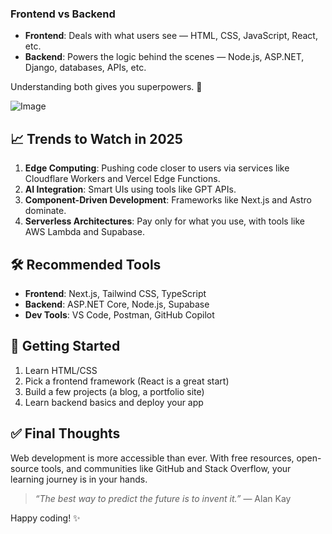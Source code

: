 
### Frontend vs Backend

- **Frontend**: Deals with what users see — HTML, CSS, JavaScript, React, etc.
- **Backend**: Powers the logic behind the scenes — Node.js, ASP.NET, Django, databases, APIs, etc.

Understanding both gives you superpowers. 💪

![Image](https://sk-file-blog-frontend.vercel.app/media/2025-07/ee44135a-5645-4df4-bc68-83aff91008b6.jpeg)


## 📈 Trends to Watch in 2025

1. **Edge Computing**: Pushing code closer to users via services like Cloudflare Workers and Vercel Edge Functions.
2. **AI Integration**: Smart UIs using tools like GPT APIs.
3. **Component-Driven Development**: Frameworks like Next.js and Astro dominate.
4. **Serverless Architectures**: Pay only for what you use, with tools like AWS Lambda and Supabase.

## 🛠 Recommended Tools

- **Frontend**: Next.js, Tailwind CSS, TypeScript
- **Backend**: ASP.NET Core, Node.js, Supabase
- **Dev Tools**: VS Code, Postman, GitHub Copilot

## 👣 Getting Started

1. Learn HTML/CSS
2. Pick a frontend framework (React is a great start)
3. Build a few projects (a blog, a portfolio site)
4. Learn backend basics and deploy your app

## ✅ Final Thoughts

Web development is more accessible than ever. With free resources, open-source tools, and communities like GitHub and Stack Overflow, your learning journey is in your hands.

> *“The best way to predict the future is to invent it.”* — Alan Kay

Happy coding! ✨